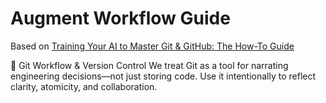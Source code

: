 # Augment Workflow Guide

Based on [Training Your AI to Master Git & GitHub: The How-To Guide](https://hyperdev.matsuoka.com/p/how-i-trained-augment-code-to-run)

🔁 Git Workflow & Version Control
We treat Git as a tool for narrating engineering decisions—not just storing code. Use it intentionally to reflect clarity, atomicity, and collaboration.
